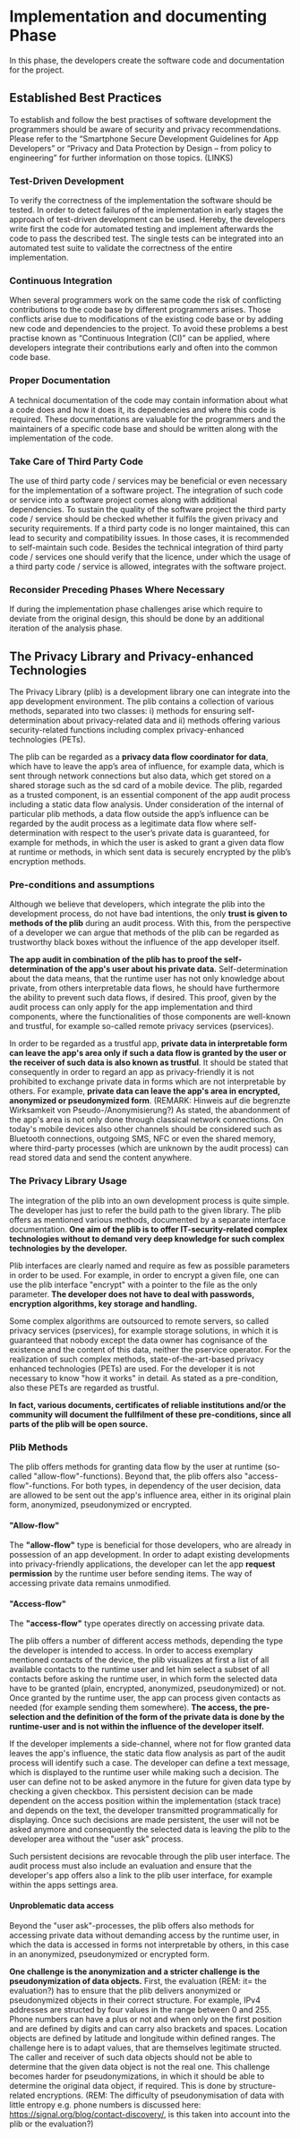 # Implementation and documenting Phase

In this phase, the developers create the software code and documentation for the project.

## Established Best Practices

To establish and follow the best practises of software development the programmers should be aware of security and privacy recommendations.  Please refer to the “Smartphone Secure Development Guidelines for App Developers” or “Privacy and Data Protection by Design – from policy to engineering” for further information on those topics. (LINKS)

### Test-Driven Development

To verify the correctness of the implementation the software should be tested. In order to detect failures of the implementation in early stages the approach of test-driven development can be used. Hereby, the developers write first the code for automated testing and implement afterwards the code to pass the described test. The single tests can be integrated into an automated test suite to validate the correctness of the entire implementation.

### Continuous Integration

When several programmers work on the same code the risk of conflicting contributions to the code base by different programmers arises. Those conflicts arise due to modifications of the existing code base or by adding new code and dependencies to the project. To avoid these problems a best practise known as “Continuous Integration (CI)” can be applied, where developers integrate their contributions early and often into the common code base.

### Proper Documentation

A technical documentation of the code may contain information about what a code does and how it does it, its dependencies and where this code is required. These documentations are valuable for the programmers and the maintainers of a specific code base and should be written along with the implementation of the code.

### Take Care of Third Party Code

The use of third party code / services may be beneficial or even necessary for the implementation of a software project. The integration of such code or service into a software project comes along with additional dependencies. To sustain the quality of the software project the third party code / service should be checked whether it fulfils the given privacy and security requirements. If a third party code is no longer maintained, this can lead to security and compatibility issues. In those cases, it is recommended to self-maintain such code. Besides the technical integration of third party code / services one should verify that the licence, under which the usage of a third party code / service is allowed, integrates with the software project.

### Reconsider Preceding Phases Where Necessary

If during the implementation phase challenges arise which require to deviate from the original design, this should be done by an additional iteration of the analysis phase.


## **The Privacy Library and Privacy-enhanced Technologies**

The Privacy Library \(plib\) is a development library one can integrate into the app development environment. The plib contains a collection of various methods, separated into two classes: i\) methods for ensuring self-determination about privacy-related data and ii\) methods offering various security-related functions including complex privacy-enhanced technologies \(PETs\).



The plib can be regarded as a **privacy data flow coordinator for data**, which have to leave the app’s area of influence, for example data, which is sent through network connections but also data, which get stored on a shared storage such as the sd card of a mobile device. The plib, regarded as a trusted component, is an essential component of the app audit process including a static data flow analysis. Under consideration of the internal of particular plib methods, a data flow outside the app’s influence can be regarded by the audit process as a legitimate data flow where self-determination with respect to the user’s private data is guaranteed, for example for methods, in which the user is asked to grant a given data flow at runtime or methods, in which sent data is securely encrypted by the plib’s encryption methods.



### **Pre-conditions and assumptions**

Although we believe that developers, which integrate the plib into the development process, do not have bad intentions, the only **trust is given to methods of the plib** during an audit process. With this, from the perspective of a developer we can argue that methods of the plib can be regarded as trustworthy black boxes without the influence of the app developer itself. 

**The app audit in combination of the plib has to proof the self-determination of the app's user about his private data.** Self-determination about the data means, that the runtime user has not only knowledge about private, from others interpretable data flows, he should have furthermore the ability to prevent such data flows, if desired. This proof, given by the audit process can only apply for the app implementation and third components, where the functionalities of those components are well-known and trustful, for example so-called remote privacy services \(pservices\). 

In order to be regarded as a trustful app, **private data in interpretable form can leave the app's area only if such a data flow is granted by the user or the receiver of such data is also known as trustful**. It should be stated that consequently in order to regard an app as privacy-friendly it is not prohibited to exchange private data in forms which are not interpretable by others. For example, **private data can leave the app's area in encrypted, anonymized or pseudonymized form**. 
(REMARK: Hinweis auf die begrenzte Wirksamkeit von Pseudo-/Anonymisierung?)
As stated, the abandonment of the app's area is not only done through classical network connections. On today's mobile devices also other channels should be considered such as Bluetooth connections, outgoing SMS, NFC or even the shared memory, where third-party processes \(which are unknown by the audit process\) can read stored data and send the content anywhere.



### The Privacy Library Usage

The integration of the plib into an own development process is quite simple. The developer has just to refer the build path to the given library. The plib offers as mentioned various methods, documented by a separate interface documentation. **One aim of the plib is to offer IT-security-related complex technologies without to demand very deep knowledge for such complex technologies by the developer.**

Plib interfaces are clearly named and require as few as possible parameters in order to be used. For example, in order to encrypt a given file, one can use the plib interface "encrypt" with a pointer to the file as the only parameter. **The developer does not have to deal with passwords, encryption algorithms, key storage and handling.**

Some complex algorithms are outsourced to remote servers, so called privacy services \(pservices\), for example storage solutions, in which it is guaranteed that nobody except the data owner has cognisance of the existence and the content of this data, neither the pservice operator. For the realization of such complex methods, state-of-the-art-based privacy enhanced technologies \(PETs\) are used. For the developer it is not necessary to know "how it works" in detail. As stated as a pre-condition, also these PETs are regarded as trustful. 

**In fact, various documents, certificates of reliable institutions and/or the community will document the fullfilment of these pre-conditions, since all parts of the plib will be open source.**

### Plib Methods

The plib offers methods for granting data flow by the user at runtime \(so-called "allow-flow"-functions\). Beyond that, the plib offers also "access-flow"-functions. For both types, in dependency of the user decision, data are allowed to be sent out the app's influence area, either in its original plain form, anonymized, pseudonymized or encrypted. 

#### "Allow-flow"
The **"allow-flow"** type is beneficial for those developers, who are already in possession of an app development. In order to adapt existing developments into privacy-friendly applications, the developer can let the app **request permission** by the runtime user before sending items. The way of accessing private data remains unmodified. 

#### "Access-flow"
The **"access-flow"** type operates directly on accessing private data. 

The plib offers a number of different access methods, depending the type the developer is intended to access. In order to access exemplary mentioned contacts of the device, the plib visualizes at first a list of all available contacts to the runtime user and let him select a subset of all contacts before asking the runtime user, in which form the selected data have to be granted \(plain, encrypted, anonymized, pseudonymized\) or not. Once granted by the runtime user, the app can process given contacts as needed \(for example sending them somewhere\). **The access, the pre-selection and the definition of the form of the private data is done by the runtime-user and is not within the influence of the developer itself.**

If the developer implements a side-channel, where not for flow granted data leaves the app's influence, the static data flow analysis as part of the audit process will identify such a case. The developer can define a text message, which is displayed to the runtime user while making such a decision. The user can define not to be asked anymore in the future for given data type by checking a given checkbox. This persistent decision can be made dependent on the access position within the implementation \(stack trace\) and depends on the text, the developer transmitted programmatically for displaying. Once such decisions are made persistent, the user will not be asked anymore and consequently the selected data is leaving the plib to the developer area without the "user ask" process. 

Such persistent decisions are revocable through the plib user interface. The audit process must also include an evaluation and ensure that the developer's app offers also a link to the plib user interface, for example within the apps settings area. 

#### Unproblematic data access

Beyond the "user ask"-processes, the plib offers also methods for accessing private data without demanding access by the runtime user, in which the data is accessed in forms not interpretable by others, in this case in an anonymized, pseudonymized or encrypted form.

**One challenge is the anonymization and a stricter challenge is the pseudonymization of data objects.** First, the evaluation
(REM: it= the evaluation?)
has to ensure that the plib delivers anonymized or pseudonymized objects in their correct structure. For example, IPv4 addresses are structed by four values in the range between 0 and 255. Phone numbers can have a plus or not and when only on the first position and are defined by digits and can carry also brackets and spaces. Location objects are defined by latitude and longitude within defined ranges. The challenge here is to adapt values, that are themselves legitimate structed. The caller and receiver of such data objects should not be able to determine that the given data object is not the real one. This challenge becomes harder for pseudonymizations, in which it should be able to determine the original data object, if required. This is done by structure-related encryptions.
(REM: The difficulty of pseudonymisation of data with little entropy e.g. phone numbers is discussed here: https://signal.org/blog/contact-discovery/, is this taken into account into the plib or the evaluation?)







